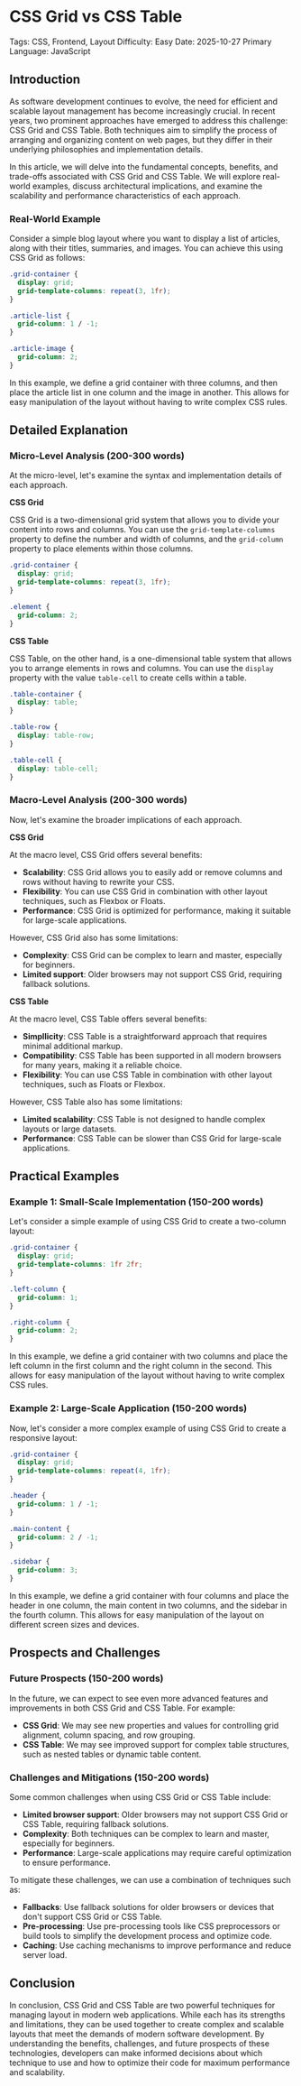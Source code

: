 # CSS Grid vs CSS Table
Tags: CSS, Frontend, Layout
Difficulty: Easy
Date: 2025-10-27
Primary Language: JavaScript

## Introduction

As software development continues to evolve, the need for efficient and scalable layout management has become increasingly crucial. In recent years, two prominent approaches have emerged to address this challenge: CSS Grid and CSS Table. Both techniques aim to simplify the process of arranging and organizing content on web pages, but they differ in their underlying philosophies and implementation details.

In this article, we will delve into the fundamental concepts, benefits, and trade-offs associated with CSS Grid and CSS Table. We will explore real-world examples, discuss architectural implications, and examine the scalability and performance characteristics of each approach.

### Real-World Example

Consider a simple blog layout where you want to display a list of articles, along with their titles, summaries, and images. You can achieve this using CSS Grid as follows:
```css
.grid-container {
  display: grid;
  grid-template-columns: repeat(3, 1fr);
}

.article-list {
  grid-column: 1 / -1;
}

.article-image {
  grid-column: 2;
}
```
In this example, we define a grid container with three columns, and then place the article list in one column and the image in another. This allows for easy manipulation of the layout without having to write complex CSS rules.

## Detailed Explanation

### Micro-Level Analysis (200-300 words)

At the micro-level, let's examine the syntax and implementation details of each approach.

**CSS Grid**

CSS Grid is a two-dimensional grid system that allows you to divide your content into rows and columns. You can use the `grid-template-columns` property to define the number and width of columns, and the `grid-column` property to place elements within those columns.
```css
.grid-container {
  display: grid;
  grid-template-columns: repeat(3, 1fr);
}

.element {
  grid-column: 2;
}
```
**CSS Table**

CSS Table, on the other hand, is a one-dimensional table system that allows you to arrange elements in rows and columns. You can use the `display` property with the value `table-cell` to create cells within a table.
```css
.table-container {
  display: table;
}

.table-row {
  display: table-row;
}

.table-cell {
  display: table-cell;
}
```
### Macro-Level Analysis (200-300 words)

Now, let's examine the broader implications of each approach.

**CSS Grid**

At the macro level, CSS Grid offers several benefits:

* **Scalability**: CSS Grid allows you to easily add or remove columns and rows without having to rewrite your CSS.
* **Flexibility**: You can use CSS Grid in combination with other layout techniques, such as Flexbox or Floats.
* **Performance**: CSS Grid is optimized for performance, making it suitable for large-scale applications.

However, CSS Grid also has some limitations:

* **Complexity**: CSS Grid can be complex to learn and master, especially for beginners.
* **Limited support**: Older browsers may not support CSS Grid, requiring fallback solutions.

**CSS Table**

At the macro level, CSS Table offers several benefits:

* **Simpllicity**: CSS Table is a straightforward approach that requires minimal additional markup.
* **Compatibility**: CSS Table has been supported in all modern browsers for many years, making it a reliable choice.
* **Flexibility**: You can use CSS Table in combination with other layout techniques, such as Floats or Flexbox.

However, CSS Table also has some limitations:

* **Limited scalability**: CSS Table is not designed to handle complex layouts or large datasets.
* **Performance**: CSS Table can be slower than CSS Grid for large-scale applications.

## Practical Examples

### Example 1: Small-Scale Implementation (150-200 words)

Let's consider a simple example of using CSS Grid to create a two-column layout:
```css
.grid-container {
  display: grid;
  grid-template-columns: 1fr 2fr;
}

.left-column {
  grid-column: 1;
}

.right-column {
  grid-column: 2;
}
```
In this example, we define a grid container with two columns and place the left column in the first column and the right column in the second. This allows for easy manipulation of the layout without having to write complex CSS rules.

### Example 2: Large-Scale Application (150-200 words)

Now, let's consider a more complex example of using CSS Grid to create a responsive layout:
```css
.grid-container {
  display: grid;
  grid-template-columns: repeat(4, 1fr);
}

.header {
  grid-column: 1 / -1;
}

.main-content {
  grid-column: 2 / -1;
}

.sidebar {
  grid-column: 3;
}
```
In this example, we define a grid container with four columns and place the header in one column, the main content in two columns, and the sidebar in the fourth column. This allows for easy manipulation of the layout on different screen sizes and devices.

## Prospects and Challenges

### Future Prospects (150-200 words)

In the future, we can expect to see even more advanced features and improvements in both CSS Grid and CSS Table. For example:

* **CSS Grid**: We may see new properties and values for controlling grid alignment, column spacing, and row grouping.
* **CSS Table**: We may see improved support for complex table structures, such as nested tables or dynamic table content.

### Challenges and Mitigations (150-200 words)

Some common challenges when using CSS Grid or CSS Table include:

* **Limited browser support**: Older browsers may not support CSS Grid or CSS Table, requiring fallback solutions.
* **Complexity**: Both techniques can be complex to learn and master, especially for beginners.
* **Performance**: Large-scale applications may require careful optimization to ensure performance.

To mitigate these challenges, we can use a combination of techniques such as:

* **Fallbacks**: Use fallback solutions for older browsers or devices that don't support CSS Grid or CSS Table.
* **Pre-processing**: Use pre-processing tools like CSS preprocessors or build tools to simplify the development process and optimize code.
* **Caching**: Use caching mechanisms to improve performance and reduce server load.

## Conclusion

In conclusion, CSS Grid and CSS Table are two powerful techniques for managing layout in modern web applications. While each has its strengths and limitations, they can be used together to create complex and scalable layouts that meet the demands of modern software development. By understanding the benefits, challenges, and future prospects of these technologies, developers can make informed decisions about which technique to use and how to optimize their code for maximum performance and scalability.